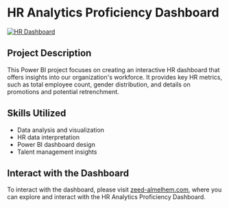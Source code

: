 # HR Analytics Proficiency Dashboard

[![HR Dashboard](https://github.com/Zeed-Almelhem/HR-Analytics-Proficiency-with-Power-BI/assets/142832914/294027d0-1898-482d-beac-91252229be63)](http://zeed-almelhem.com)


## Project Description

This Power BI project focuses on creating an interactive HR dashboard that offers insights into our organization's workforce. It provides key HR metrics, such as total employee count, gender distribution, and details on promotions and potential retrenchment.

## Skills Utilized

- Data analysis and visualization
- HR data interpretation
- Power BI dashboard design
- Talent management insights


## Interact with the Dashboard

To interact with the dashboard, please visit [zeed-almelhem.com](http://zeed-almelhem.com), where you can explore and interact with the HR Analytics Proficiency Dashboard.

